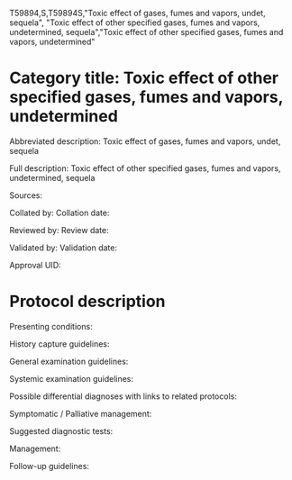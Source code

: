 T59894,S,T59894S,"Toxic effect of gases, fumes and vapors, undet, sequela", "Toxic effect of other specified gases, fumes and vapors, undetermined, sequela","Toxic effect of other specified gases, fumes and vapors, undetermined"
# Category title: Toxic effect of other specified gases, fumes and vapors, undetermined

Abbreviated description: Toxic effect of gases, fumes and vapors, undet, sequela

Full description: Toxic effect of other specified gases, fumes and vapors, undetermined, sequela

Sources:

Collated by:
Collation date:

Reviewed by:
Review date:

Validated by:
Validation date:

Approval UID:

# Protocol description

Presenting conditions:

History capture guidelines:

General examination guidelines:

Systemic examination guidelines:

Possible differential diagnoses with links to related protocols:

Symptomatic / Palliative management:

Suggested diagnostic tests:

Management:

Follow-up guidelines:
